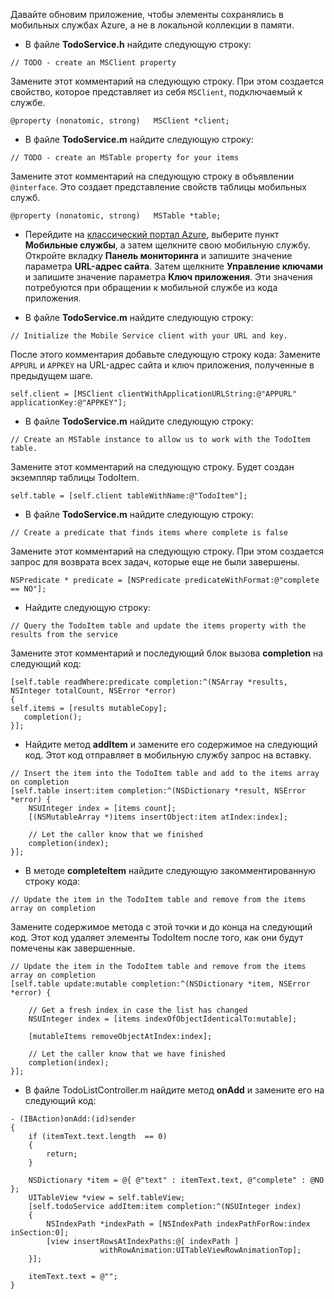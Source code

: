 
Давайте обновим приложение, чтобы элементы сохранялись в мобильных службах Azure, а не в локальной коллекции в памяти.

* В файле **TodoService.h** найдите следующую строку:

```
// TODO - create an MSClient property
```

Замените этот комментарий на следующую строку. При этом создается свойство, которое представляет из себя `MSClient`, подключаемый к службе.

```
@property (nonatomic, strong)   MSClient *client;
```


* В файле **TodoService.m** найдите следующую строку:

```
// TODO - create an MSTable property for your items
```

Замените этот комментарий на следующую строку в объявлении `@interface`. Это создает представление свойств таблицы мобильных служб.

```
@property (nonatomic, strong)   MSTable *table;
```


* Перейдите на [классический портал Azure](https://manage.windowsazure.com/), выберите пункт **Мобильные службы**, а затем щелкните свою мобильную службу. Откройте вкладку **Панель мониторинга** и запишите значение параметра **URL-адрес сайта**. Затем щелкните **Управление ключами** и запишите значение параметра **Ключ приложения**. Эти значения потребуются при обращении к мобильной службе из кода приложения.


* В файле **TodoService.m** найдите следующую строку:

```
// Initialize the Mobile Service client with your URL and key.
```

После этого комментария добавьте следующую строку кода: Замените `APPURL` и `APPKEY` на URL-адрес сайта и ключ приложения, полученные в предыдущем шаге.

```
self.client = [MSClient clientWithApplicationURLString:@"APPURL" applicationKey:@"APPKEY"];
```


* В файле **TodoService.m** найдите следующую строку:

```
// Create an MSTable instance to allow us to work with the TodoItem table.
```

Замените этот комментарий на следующую строку. Будет создан экземпляр таблицы TodoItem.

```
self.table = [self.client tableWithName:@"TodoItem"];
```


* В файле **TodoService.m** найдите следующую строку:

```
// Create a predicate that finds items where complete is false
```

Замените этот комментарий на следующую строку. При этом создается запрос для возврата всех задач, которые еще не были завершены.

```
NSPredicate * predicate = [NSPredicate predicateWithFormat:@"complete == NO"];
```


* Найдите следующую строку:

```
// Query the TodoItem table and update the items property with the results from the service
```

Замените этот комментарий и последующий блок вызова **completion** на следующий код:

```
[self.table readWhere:predicate completion:^(NSArray *results, NSInteger totalCount, NSError *error)
{
self.items = [results mutableCopy];
   completion();
}];
```


* Найдите метод **addItem** и замените его содержимое на следующий код. Этот код отправляет в мобильную службу запрос на вставку.

```
// Insert the item into the TodoItem table and add to the items array on completion
[self.table insert:item completion:^(NSDictionary *result, NSError *error) {
    NSUInteger index = [items count];
    [(NSMutableArray *)items insertObject:item atIndex:index];

    // Let the caller know that we finished
    completion(index);
}];
```


* В методе **completeItem** найдите следующую закомментированную строку кода:

```
// Update the item in the TodoItem table and remove from the items array on completion
```

Замените содержимое метода с этой точки и до конца на следующий код. Этот код удаляет элементы TodoItem после того, как они будут помечены как завершенные.

```
// Update the item in the TodoItem table and remove from the items array on completion
[self.table update:mutable completion:^(NSDictionary *item, NSError *error) {

    // Get a fresh index in case the list has changed
    NSUInteger index = [items indexOfObjectIdenticalTo:mutable];

    [mutableItems removeObjectAtIndex:index];

    // Let the caller know that we have finished
    completion(index);
}];
```


* В файле TodoListController.m найдите метод **onAdd** и замените его на следующий код:

```
- (IBAction)onAdd:(id)sender
{
    if (itemText.text.length  == 0)
    {
        return;
    }

    NSDictionary *item = @{ @"text" : itemText.text, @"complete" : @NO };
    UITableView *view = self.tableView;
    [self.todoService addItem:item completion:^(NSUInteger index)
    {
        NSIndexPath *indexPath = [NSIndexPath indexPathForRow:index inSection:0];
        [view insertRowsAtIndexPaths:@[ indexPath ]
                    withRowAnimation:UITableViewRowAnimationTop];
    }];

    itemText.text = @"";
}
```

<!---HONumber=AcomDC_1203_2015-->